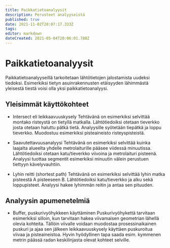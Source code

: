 ```yaml
---
title: Paikkatietoanalyysit
description: Perusteet analyyseistä
published: true
date: 2021-11-02T20:07:17.333Z
tags: 
editor: markdown
dateCreated: 2021-05-04T20:06:01.788Z
---
```


# Paikkatietoanalyysit
Paikkatietoanalyyseillä tarkoitetaan lähtötietojen jalostamista uudeksi tiedoksi. Esimerkiksi tietyn asuinrakennusten etäisyyden lähimmästä yleisestä tiestä voisi olla yksi paikkatietoanalyysi.

## Yleisimmät käyttökohteet

- Intersect eli leikkaavuuskysely
Tehtävänä on esimerkiksi selvittää montako risteystä on tietyllä matkalla. Lähtötiedoiksi otetaan tieverkko josta otetaan haluttu pätkä tietä. Analyysille syötetään tiepätkä ja loppu tieverkko. Muodostuu esimerkiksi pisteaineisto risteyspisteistä.

- Saavutettavuusanalyysi
Tehtävänä on esimerkiksi selvittää kuinka laajalta alueelta yhdelle metrolaiturille pääsee viidessä minuutissa. Lähtötiedoiksi otetaan katu/tieverkko viivoina ja metrolaituri pisteenä. Analyysi tuottaa segmentit esimerkiksi minuutin välein perustuen tiettyyn kävelyvauhtiin.

- Lyhin reitti (shortest path)
Tehtävänä on esimerkiksi selvittää lyhin matka pisteestä A pisteeseen B. Lähtötiedoiksi katu/tieverkko ja alku sekä loppupisteet. Analyysi hakee lyhimmän reitin ja antaa sen pituuden.


## Analyysin apumenetelmiä

- Buffer, puskurivyöhykkeen käyttäminen
Puskurivyöhykettä tarvitaan esimerkiksi silloin, kun tarvitaan hakea viivamaisen geometrian lähellä olevia kohteita. Tällöin viivalle voidaan muodostaa prosessinaikainen puskuri ja ajaa sen jälkeen leikkaavuuskysely käyttäen puskuroitua viivaa ja pisteaineistoa. Hyvin hyödyllinen tapa saada esim. kymmenen metrin päässä radan keskilinjasta olevat kohteet selville.
